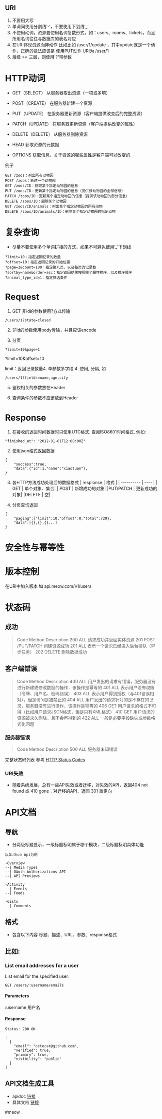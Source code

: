 ## URI
1. 不要用大写
2. 单词间使用分割线‘-’，不要使用下划线‘_’
3. 不使用动词，资源要使用名词复数形式，如：users、rooms、tickets，而且所用名词往往与数据库的表名对应
4. 在URI体现资源而非动作
比如比如 /user/1/update ，其中update就是一个动作，正确的做法应该是 使用PUT动作 URI为 /user/1
5. 层级 >= 三层，则使用'?'带参数

# HTTP动词
* GET（SELECT）
从服务器取出资源（一项或多项）

* POST（CREATE）
在服务器新建一个资源

* PUT（UPDATE）
在服务器更新资源（客户端提供改变后的完整资源）

* PATCH（UPDATE）
在服务器更新资源（客户端提供改变的属性）

* DELETE（DELETE）
从服务器删除资源

* HEAD
获取资源的元数据

* OPTIONS
获取信息，关于资源的哪些属性是客户端可以改变的

例子

```
GET /zoos：列出所有动物园
POST /zoos：新建一个动物园
GET /zoos/ID：获取某个指定动物园的信息
PUT /zoos/ID：更新某个指定动物园的信息（提供该动物园的全部信息）
PATCH /zoos/ID：更新某个指定动物园的信息（提供该动物园的部分信息）
DELETE /zoos/ID：删除某个动物园
GET /zoos/ID/animals：列出某个指定动物园的所有动物
DELETE /zoos/ID/animals/ID：删除某个指定动物园的指定动物
```

# 复杂查询
* 尽量不要使用多个单词拼接的方式，如果不可避免使用‘_’下划线

```
?limit=10：指定返回记录的数量
?offset=10：指定返回记录的开始位置
?page=2&count=100：指定第几页，以及每页的记录数
?sortby=name&order=asc：指定返回结果按照哪个属性排序，以及排序顺序
?animal_type_id=1：指定筛选条件
```

# Request
1. GET 非id的参数使用?方式传输

```
/users/1?state=closed
```

2. 非id的参数使用body传输，并且应该encode

3. 分页

```
?limit=10&page=1
```


?limit=10&offset=10

limit：返回记录数量4. 单参数多字段
4. 使用, 分隔, 如

```
/users/1?fields=name,age,city
```

5. 鉴权相关的参数放在Header

6. 查询条件的参数不应该放到Header

# Response
1. 在接收的返回时间数据时只使用UTC格式. 查阅ISO8601时间格式, 例如:
```
"finished_at": "2012-01-01T12:00:00Z"
```

2. 使用json格式返回数据
```
{
    "success":true,
    "data":{"id":1,"name":"xiaotuan"},
}
```

3. 各HTTP方法成功处理后的数据格式
| respionse  | 格式         |
| ---------- | ----        |
| GET        | 单个对象、集合|
| POST       | 新增成功的对象|
|PUT/PATCH   | 更新成功的对象|
|DELETE      | 空|


4. 分页查询返回


```
{
    "paging":{"limit":10,"offset":0,"total":729},
    "data":[{},{},{}...]
}

```


# 安全性与幂等性

# 版本控制
在URI中加入版本
 如 api.meow.com/v1/users


# 状态码
## 成功
> Code          Method                              Description
200              ALL                                     请求成功并返回实体资源
201              POST /PUT/PATCH          创建资源成功
201              ALL					 表示一个请求已经进入后台排队（异步任务） 
202		     DELETE				  删除数据成功


## 客户端错误
> Code          Method          Description
400              ALL                 用户发出的请求有错误，服务器没有进行新建或修改数据的操作，该操作是幂等的
401              ALL                 表示用户没有权限（令牌、用户名、密码错误）
403              ALL                 表示用户得到授权（与401错误相对），但是访问是被禁止的
404              ALL                 用户发出的请求针对的是不存在的记录，服务器没有进行操作，该操作是幂等的
406 		     GET		     用户请求的格式不可得（比如用户请求JSON格式，但是只有XML格式）
410 		     GET		     用户请求的资源被永久删除，且不会再得到的
422              ALL                 一般是必要字段缺失或参数格式化问题

### 服务器错误
> Code          Method          Description
500              ALL                 服务器未知错误

完整状态码列表 参考 [HTTP Status Codes](http://www.restapitutorial.com/httpstatuscodes.html)

### URI失效
* 随着系统发展，总有一些API失效或者迁移，对失效的API，返回404 not found 或 410 gone；对迁移的API，返回 301 重定向

# API文档
## 导航
* 分两级标题显示，一级标题标明属于哪个模块，二级标题标明具体功能
```
以Github Api为例

-Overview
--| Media Types
--| OAuth Authorizations API
--| API Previews

-Activity
--| Events
--| Feeds

-Gists
--| Comments

```
 

## 格式
* 包含以下内容
标题、描述、URL、参数、response格式

比如:
---
### List email addresses for a user
List email for the specified user.

`GET /users/:username/emails`

#### Parameters
:username  用户名

#### Response
```
Status: 200 OK

[
  {
    "email": "octocat@github.com",
    "verified": true,
    "primary": true,
    "visibility": "public"
  }
]
```

## API文档生成工具
* apidoc  [链接](https://github.com/caixw/apidoc)
* 具体文档 [链接](http://apidoc.tools/)

#meow